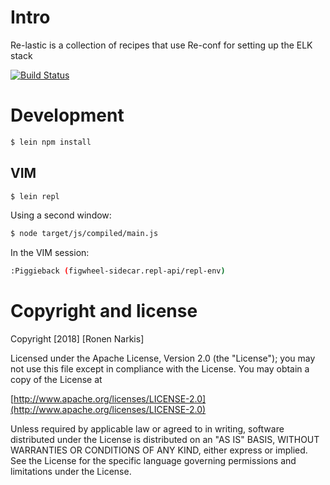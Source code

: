 # Intro

Re-lastic is a collection of recipes that use Re-conf for setting up the ELK stack

[![Build Status](https://travis-ci.org/re-ops/re-lastic.png)](https://travis-ci.org/re-ops/re-lastic)

# Development

```bash
$ lein npm install
```

## VIM

```bash
$ lein repl
```

Using a second window:

```bash
$ node target/js/compiled/main.js
```

In the VIM session:

```bash
:Piggieback (figwheel-sidecar.repl-api/repl-env)
```

# Copyright and license

Copyright [2018] [Ronen Narkis]

Licensed under the Apache License, Version 2.0 (the "License");
you may not use this file except in compliance with the License.
You may obtain a copy of the License at

  [http://www.apache.org/licenses/LICENSE-2.0](http://www.apache.org/licenses/LICENSE-2.0)

Unless required by applicable law or agreed to in writing, software
distributed under the License is distributed on an "AS IS" BASIS,
WITHOUT WARRANTIES OR CONDITIONS OF ANY KIND, either express or implied.
See the License for the specific language governing permissions and
limitations under the License.

